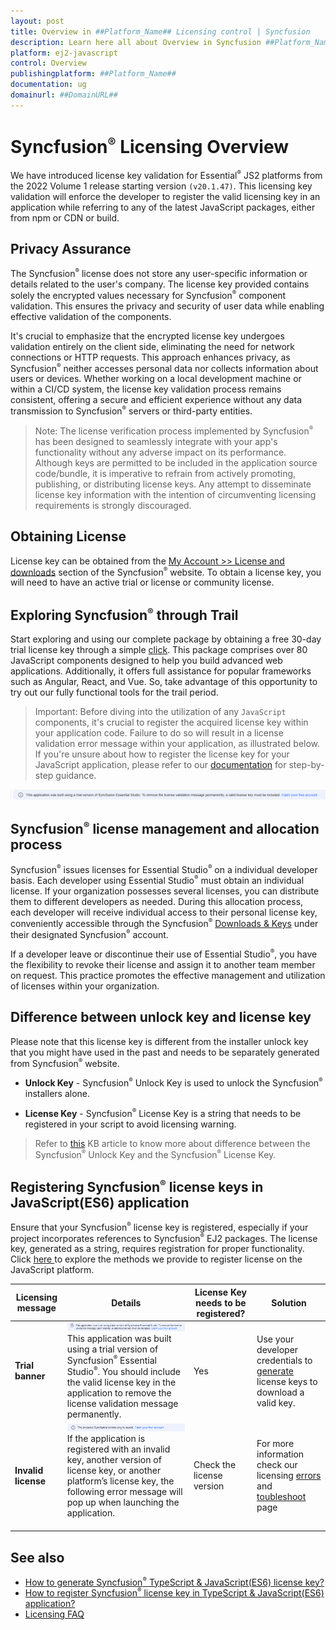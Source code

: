 ```yaml
---
layout: post
title: Overview in ##Platform_Name## Licensing control | Syncfusion
description: Learn here all about Overview in Syncfusion ##Platform_Name## Licensing control of Syncfusion Essential JS 2 and more.
platform: ej2-javascript
control: Overview 
publishingplatform: ##Platform_Name##
documentation: ug
domainurl: ##DomainURL##
---
```


# Syncfusion<sup style="font-size:70%">&reg;</sup> Licensing Overview

We have introduced license key validation for Essential<sup style="font-size:70%">&reg;</sup> JS2 platforms from the 2022 Volume 1 release starting version `(v20.1.47)`. This licensing key validation will enforce the developer to register the valid licensing key in an application while referring to any of the latest JavaScript packages, either from npm or CDN or build.

## Privacy Assurance

The Syncfusion<sup style="font-size:70%">&reg;</sup> license does not store any user-specific information or details related to the user's company. The license key provided contains solely the encrypted values necessary for Syncfusion<sup style="font-size:70%">&reg;</sup> component validation. This ensures the privacy and security of user data while enabling effective validation of the components.

It's crucial to emphasize that the encrypted license key undergoes validation entirely on the client side, eliminating the need for network connections or HTTP requests. This approach enhances privacy, as Syncfusion<sup style="font-size:70%">&reg;</sup> neither accesses personal data nor collects information about users or devices. Whether working on a local development machine or within a CI/CD system, the license key validation process remains consistent, offering a secure and efficient experience without any data transmission to Syncfusion<sup style="font-size:70%">&reg;</sup> servers or third-party entities.

>Note: The license verification process implemented by Syncfusion<sup style="font-size:70%">&reg;</sup> has been designed to seamlessly integrate with your app's functionality without any adverse impact on its performance. Although keys are permitted to be included in the application source code/bundle, it is imperative to refrain from actively promoting, publishing, or distributing license keys. Any attempt to disseminate license key information with the intention of circumventing licensing requirements is strongly discouraged.

## Obtaining License 

License key can be obtained from the [My Account >> License and downloads](https://www.syncfusion.com/account/downloads) section of the Syncfusion<sup style="font-size:70%">&reg;</sup> website. To obtain a license key, you will need to have an active trial or license or community license.

## Exploring Syncfusion<sup style="font-size:70%">&reg;</sup> through Trail

Start exploring and using our complete package by obtaining a free 30-day trial license key through a simple [click](https://www.syncfusion.com/downloads). This package comprises over 80 JavaScript components designed to help you build advanced web applications. Additionally, it offers full assistance for popular frameworks such as Angular, React, and Vue. So, take advantage of this opportunity to try out our fully functional tools for the trail period.

>Important: Before diving into the utilization of any `JavaScript` components, it's crucial to register the acquired license key within your application code. Failure to do so will result in a license validation error message within your application, as illustrated below. If you're unsure about how to register the license key for your JavaScript application, please refer to our [documentation](https://ej2.syncfusion.com/documentation/licensing/license-key-registration) for step-by-step guidance.

![License key not registered](images/overview-license-trail.png)

## Syncfusion<sup style="font-size:70%">&reg;</sup> license management and allocation process

Syncfusion<sup style="font-size:70%">&reg;</sup> issues licenses for Essential Studio<sup style="font-size:70%">&reg;</sup> on a individual developer basis. Each developer using Essential Studio<sup style="font-size:70%">&reg;</sup> must obtain an individual license. If your organization possesses several licenses, you can distribute them to different developers as needed. During this allocation process, each developer will receive individual access to their personal license key, conveniently accessible through the Syncfusion<sup style="font-size:70%">&reg;</sup> [Downloads & Keys](https://www.syncfusion.com/account/downloads) under their designated Syncfusion<sup style="font-size:70%">&reg;</sup> account.

If a developer leave or discontinue their use of Essential Studio<sup style="font-size:70%">&reg;</sup>, you have the flexibility to revoke their license and assign it to another team member on request. This practice promotes the effective management and utilization of licenses within your organization.

## Difference between unlock key and license key

Please note that this license key is different from the installer unlock key that you might have used in the past and needs to be separately generated from Syncfusion<sup style="font-size:70%">&reg;</sup> website.

* **Unlock Key** - Syncfusion<sup style="font-size:70%">&reg;</sup> Unlock Key is used to unlock the Syncfusion<sup style="font-size:70%">&reg;</sup> installers alone.

* **License Key** - Syncfusion<sup style="font-size:70%">&reg;</sup> License Key is a string that needs to be registered in your script to avoid licensing warning.

> Refer to [this](https://www.syncfusion.com/kb/8950/difference-between-the-unlock-key-and-licensing-key) KB article to know more about difference between the Syncfusion<sup style="font-size:70%">&reg;</sup> Unlock Key and the Syncfusion<sup style="font-size:70%">&reg;</sup> License Key.

## Registering Syncfusion<sup style="font-size:70%">&reg;</sup> license keys in JavaScript(ES6) application

Ensure that your Syncfusion<sup style="font-size:70%">&reg;</sup> license key is registered, especially if your project incorporates references to Syncfusion<sup style="font-size:70%">&reg;</sup> EJ2 packages. The license key, generated as a string, requires registration for proper functionality. Click [here ](https://ej2.syncfusion.com/documentation/licensing/license-key-registration)to explore the methods we provide to register license on the JavaScript platform.

| Licensing message | Details | License Key needs to be registered? | Solution |
| ------------- | ------------- | ------------- | ------------- |
| **Trial banner** | ![License key Trail banner](images/trail-banner-for-table.png ) This application was built using a trial version of Syncfusion<sup style="font-size:70%">&reg;</sup> Essential Studio<sup style="font-size:70%">&reg;</sup>. You should include the valid license key in the application to remove the license validation message permanently. | Yes | Use your developer credentials to [generate](https://ej2.syncfusion.com/documentation/licensing/license-key-generation) license keys to download a valid key. |
| **Invalid license** | ![License key not registered](images/invalid-license-banner.png) If the application is registered with an invalid key, another version of license key, or another platform’s license key, the following error message will pop up when launching the application.<br><br> | Check the license version |For more information check our licensing [errors](https://ej2.syncfusion.com/documentation/licensing/licensing-errors) and [toubleshoot](https://ej2.syncfusion.com/documentation/licensing/licensing-troubleshoot) page |

## See also

* [How to generate Syncfusion<sup style="font-size:70%">&reg;</sup> TypeScript & JavaScript(ES6) license key?](https://ej2.syncfusion.com/documentation/licensing/license-key-generation/)
* [How to register Syncfusion<sup style="font-size:70%">&reg;</sup> license key in TypeScript & JavaScript(ES6) application?](https://ej2.syncfusion.com/documentation/licensing/license-key-registration/)
* [Licensing FAQ](https://ej2.syncfusion.com/documentation/licensing/licensing-troubleshoot/)
